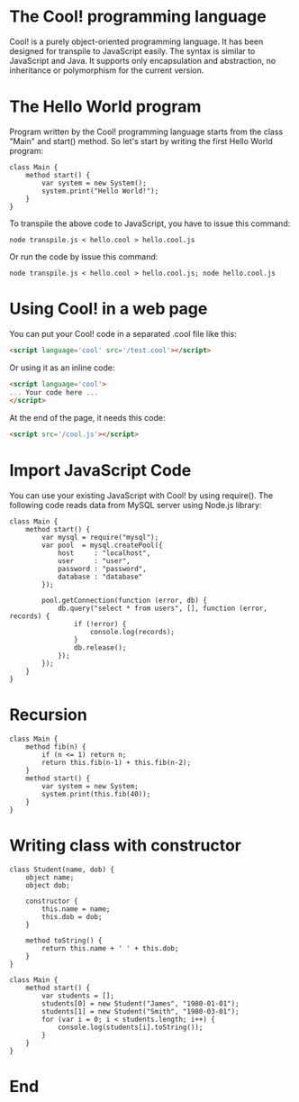 # The Cool! programming language

Cool! is a purely object-oriented programming language. It has been designed for
transpile to JavaScript easily. The syntax is similar to JavaScript and Java.
It supports only encapsulation and abstraction, no inheritance or polymorphism
for the current version.

# The Hello World program
Program written by the Cool! programming language starts from the class "Main"
and start() method. So let's start by writing the first Hello World program:
```es6
class Main {
	method start() {
		var system = new System();
		system.print("Hello World!");
	}
}
```
To transpile the above code to JavaScript, you have to issue this command:
```
node transpile.js < hello.cool > hello.cool.js
```
Or run the code by issue this command:
```
node transpile.js < hello.cool > hello.cool.js; node hello.cool.js
```

# Using Cool! in a web page
You can put your Cool! code in a separated .cool file like this:
```html
<script language='cool' src='/test.cool'></script>
```
Or using it as an inline code:
```html
<script language='cool'>
... Your code here ...
</script>
```
At the end of the page, it needs this code:
```html
<script src='/cool.js'></script>
```

# Import JavaScript Code
You can use your existing JavaScript with Cool! by using require(). The
following code reads data from MySQL server using Node.js library:
```es6
class Main {
	method start() {
		var mysql = require("mysql");
		var pool  = mysql.createPool({
			host     : "localhost",
			user     : "user",
			password : "password",
			database : "database"
		});

		pool.getConnection(function (error, db) {
			db.query("select * from users", [], function (error, records) {
				if (!error) {
					console.log(records);
				}
				db.release();
			});
		});
	}
}
```

# Recursion
```es6
class Main {
	method fib(n) {
		if (n <= 1) return n;
		return this.fib(n-1) + this.fib(n-2);
	}
	method start() {
		var system = new System;
		system.print(this.fib(40));
	}
}
```


# Writing class with constructor
```es6
class Student(name, dob) {
	object name;
	object dob;

	constructor {
		this.name = name;
		this.dob = dob;
	}

	method toString() {
		return this.name + ' ' + this.dob;
	}
}

class Main {
	method start() {
		var students = [];
		students[0] = new Student("James", "1980-01-01");
		students[1] = new Student("Smith", "1980-03-01");
		for (var i = 0; i < students.length; i++) {
			console.log(students[i].toString());
		}
	}
}
```


















# End
